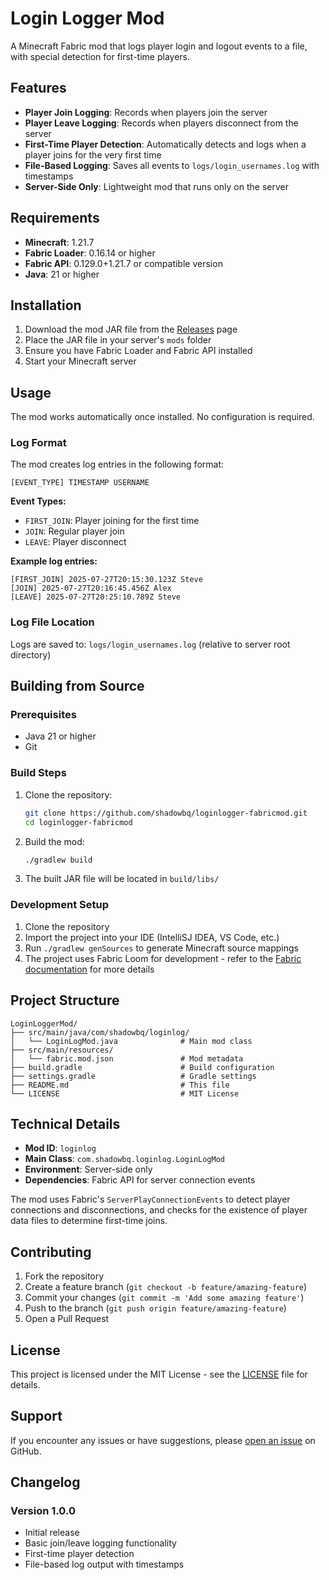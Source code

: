 # Login Logger Mod

A Minecraft Fabric mod that logs player login and logout events to a file, with special detection for first-time players.

## Features

- **Player Join Logging**: Records when players join the server
- **Player Leave Logging**: Records when players disconnect from the server  
- **First-Time Player Detection**: Automatically detects and logs when a player joins for the very first time
- **File-Based Logging**: Saves all events to `logs/login_usernames.log` with timestamps
- **Server-Side Only**: Lightweight mod that runs only on the server

## Requirements

- **Minecraft**: 1.21.7
- **Fabric Loader**: 0.16.14 or higher
- **Fabric API**: 0.129.0+1.21.7 or compatible version
- **Java**: 21 or higher

## Installation

1. Download the mod JAR file from the [Releases](../../releases) page
2. Place the JAR file in your server's `mods` folder
3. Ensure you have Fabric Loader and Fabric API installed
4. Start your Minecraft server

## Usage

The mod works automatically once installed. No configuration is required.

### Log Format

The mod creates log entries in the following format:

```text
[EVENT_TYPE] TIMESTAMP USERNAME
```

**Event Types:**

- `FIRST_JOIN`: Player joining for the first time
- `JOIN`: Regular player join
- `LEAVE`: Player disconnect

**Example log entries:**

```text
[FIRST_JOIN] 2025-07-27T20:15:30.123Z Steve
[JOIN] 2025-07-27T20:16:45.456Z Alex  
[LEAVE] 2025-07-27T20:25:10.789Z Steve
```

### Log File Location

Logs are saved to: `logs/login_usernames.log` (relative to server root directory)

## Building from Source

### Prerequisites

- Java 21 or higher
- Git

### Build Steps

1. Clone the repository:

   ```bash
   git clone https://github.com/shadowbq/loginlogger-fabricmod.git
   cd loginlogger-fabricmod
   ```

2. Build the mod:

   ```bash
   ./gradlew build
   ```

3. The built JAR file will be located in `build/libs/`

### Development Setup

1. Clone the repository
2. Import the project into your IDE (IntelliSJ IDEA, VS Code, etc.)
3. Run `./gradlew genSources` to generate Minecraft source mappings
4. The project uses Fabric Loom for development - refer to the [Fabric documentation](https://fabricmc.net/wiki/tutorial:setup) for more details

## Project Structure

```text
LoginLoggerMod/
├── src/main/java/com/shadowbq/loginlog/
│   └── LoginLogMod.java              # Main mod class
├── src/main/resources/
│   └── fabric.mod.json               # Mod metadata
├── build.gradle                      # Build configuration
├── settings.gradle                   # Gradle settings
├── README.md                         # This file
└── LICENSE                           # MIT License
```

## Technical Details

- **Mod ID**: `loginlog`
- **Main Class**: `com.shadowbq.loginlog.LoginLogMod`
- **Environment**: Server-side only
- **Dependencies**: Fabric API for server connection events

The mod uses Fabric's `ServerPlayConnectionEvents` to detect player connections and disconnections, and checks for the existence of player data files to determine first-time joins.

## Contributing

1. Fork the repository
2. Create a feature branch (`git checkout -b feature/amazing-feature`)
3. Commit your changes (`git commit -m 'Add some amazing feature'`)
4. Push to the branch (`git push origin feature/amazing-feature`)
5. Open a Pull Request

## License

This project is licensed under the MIT License - see the [LICENSE](LICENSE) file for details.

## Support

If you encounter any issues or have suggestions, please [open an issue](../../issues) on GitHub.

## Changelog

### Version 1.0.0

- Initial release
- Basic join/leave logging functionality
- First-time player detection
- File-based log output with timestamps
